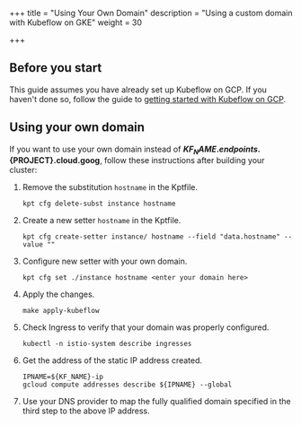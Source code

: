 +++
title = "Using Your Own Domain"
description = "Using a custom domain with Kubeflow on GKE"
weight = 30
                    
+++

## Before you start

This guide assumes you have already set up Kubeflow on GCP. If you haven't done
so, follow the guide to
[getting started with Kubeflow on GCP](/docs/gke/deploy/).

## Using your own domain

If you want to use your own domain instead of **${KF_NAME}.endpoints.${PROJECT}.cloud.goog**, follow these instructions after building your cluster:

1. Remove the substitution `hostname` in the Kptfile.

    ```
    kpt cfg delete-subst instance hostname
    ```

1. Create a new setter `hostname` in the Kptfile.

    ```
    kpt cfg create-setter instance/ hostname --field "data.hostname" --value ""
    ```

1. Configure new setter with your own domain.

    ```
    kpt cfg set ./instance hostname <enter your domain here>
    ```

1. Apply the changes.

    ```
    make apply-kubeflow
    ```

1. Check Ingress to verify that your domain was properly configured.

    ```
    kubectl -n istio-system describe ingresses
    ```

1. Get the address of the static IP address created.

    ```
    IPNAME=${KF_NAME}-ip
    gcloud compute addresses describe ${IPNAME} --global
    ```

1. Use your DNS provider to map the fully qualified domain specified in the third step to the above IP address.
